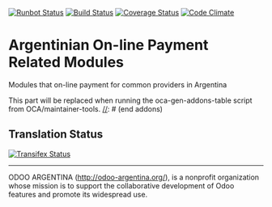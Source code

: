 [![Runbot Status](http://runbot.odoo-argentina.org/runbot/badge/flat/3/9.0.svg)](http://runbot.odoo-argentina.org/runbot/repo/github-com-odoo-argentina-config-3)
[![Build Status](https://travis-ci.org/odoo-argentina/partner.svg?branch=9.0)](https://travis-ci.org/odoo-argentina/partner)
[![Coverage Status](https://coveralls.io/repos/odoo-argentina/partner/badge.svg?branch=9.0&service=github)](https://coveralls.io/github/odoo-argentina/partner?branch=9.0)
[![Code Climate](https://codeclimate.com/github/odoo-argentina/partner/badges/gpa.svg)](https://codeclimate.com/github/odoo-argentina/partner)

# Argentinian On-line Payment Related Modules

Modules that on-line payment for common providers in Argentina

[//]: # (addons)
This part will be replaced when running the oca-gen-addons-table script from OCA/maintainer-tools.
[//]: # (end addons)

Translation Status
------------------
[![Transifex Status](https://www.transifex.com/projects/p/odoo-argentina-partner-9-0/chart/image_png)](https://www.transifex.com/projects/p/odoo-argentina-partner-9-0)

----

ODOO ARGENTINA (http://odoo-argentina.org/), is a nonprofit organization whose mission is to support the collaborative development of Odoo features and promote its widespread use.

